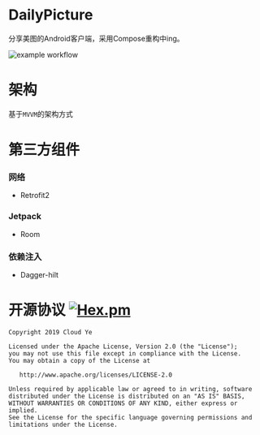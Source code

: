 # DailyPicture

分享美图的Android客户端，采用Compose重构中ing。

![example workflow](https://github.com/houtengzhi/DailyPictures/actions/workflows/android.yml/badge.svg)

# 架构
基于`MVVM`的架构方式

# 第三方组件

### 网络
* Retrofit2

### Jetpack
* Room

### 依赖注入
* Dagger-hilt

# 开源协议 [![Hex.pm](https://img.shields.io/hexpm/l/plug.svg)](https://www.apache.org/licenses/LICENSE-2.0)

```
Copyright 2019 Cloud Ye

Licensed under the Apache License, Version 2.0 (the "License");
you may not use this file except in compliance with the License.
You may obtain a copy of the License at

   http://www.apache.org/licenses/LICENSE-2.0

Unless required by applicable law or agreed to in writing, software
distributed under the License is distributed on an "AS IS" BASIS,
WITHOUT WARRANTIES OR CONDITIONS OF ANY KIND, either express or implied.
See the License for the specific language governing permissions and
limitations under the License.
```